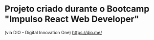 # Projeto criado durante o Bootcamp "Impulso React Web Developer"

(via DIO - Digital Innovation One)
https://dio.me/